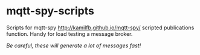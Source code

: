 # mqtt-spy-scripts

Scripts for mqtt-spy <http://kamilfb.github.io/mqtt-spy/> scripted publications function. Handy for load testing a message broker.

*Be careful, these will generate a lot of messages fast!*